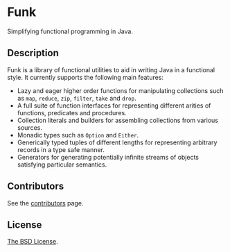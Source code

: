 Funk
====

Simplifying functional programming in Java.

Description
-----------

Funk is a library of functional utilities to aid in writing Java in a functional style.
It currently supports the following main features:

  * Lazy and eager higher order functions for manipulating collections such as `map`, `reduce`, `zip`, `filter`, `take` and `drop`.
  * A full suite of function interfaces for representing different arities of functions, predicates and procedures.
  * Collection literals and builders for assembling collections from various sources.
  * Monadic types such as `Option` and `Either`.
  * Generically typed tuples of different lengths for representing arbitrary records in a type safe manner.
  * Generators for generating potentially infinite streams of objects satisfying particular semantics.

Contributors
------------

See the [contributors](https://github.com/javafunk/funk/contributors) page.

License
-------
[The BSD License](http://opensource.org/licenses/bsd-license.php).